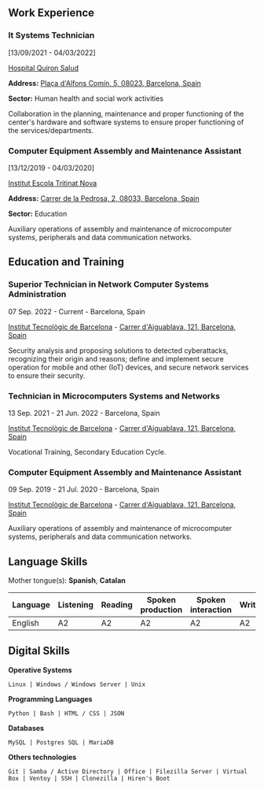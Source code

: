 ## Work Experience

### It Systems Technician

[13/09/2021 - 04/03/2022]

[Hospital Quiron Salud](https://www.quironsalud.es/hospital-barcelona)

**Address:** [Plaça d'Alfons Comín, 5, 08023, Barcelona, Spain](https://goo.gl/maps/ad9xntYLd9Kv56on8)

**Sector:** Human health and social work activities

Collaboration in the planning, maintenance and proper functioning of the center's hardware and software systems to ensure proper functioning of the services/departments.

### Computer Equipment Assembly and Maintenance Assistant

[13/12/2019 - 04/03/2020]

[Institut Escola Tritinat Nova](https://agora.xtec.cat/ietn/)

**Address:** [Carrer de la Pedrosa, 2, 08033, Barcelona, Spain](https://goo.gl/maps/JNUhmCA6iTVCRqHi7)

**Sector:** Education

Auxiliary operations of assembly and maintenance of microcomputer systems, peripherals and data communication networks.

## Education and Training

### Superior Technician in Network Computer Systems Administration

07 Sep. 2022 - Current - Barcelona, Spain

[Institut Tecnològic de Barcelona](https://www.itb.cat/) - [Carrer d'Aiguablava, 121, Barcelona, Spain](https://g.page/itecbcn?share)

Security analysis and proposing solutions to detected cyberattacks, recognizing their origin and reasons; define and implement secure operation for mobile and other (IoT) devices, and secure network services to ensure their security.

### Technician in Microcomputers Systems and Networks

13 Sep. 2021 - 21 Jun. 2022 - Barcelona, Spain

[Institut Tecnològic de Barcelona](https://www.itb.cat/) - [Carrer d'Aiguablava, 121, Barcelona, Spain](https://g.page/itecbcn?share)

Vocational Training, Secondary Education Cycle.

[
    #### Functions
    - Determination of the logistics associated with the installation, configuration and maintenance operations of microcomputer systems.
    - Configuration of computer networks and installation cabling.
    - Server administration.
    - Installation, configuration and maintenance of multi-user services, applications and shared devices in a local network environment.
    - Basic knowledge of programming languages.
]:#
### Computer Equipment Assembly and Maintenance Assistant

09 Sep. 2019 - 21 Jul. 2020 - Barcelona, Spain

[Institut Tecnològic de Barcelona](https://www.itb.cat/) - [Carrer d'Aiguablava, 121, Barcelona, Spain](https://g.page/itecbcn?share)

Auxiliary operations of assembly and maintenance of microcomputer systems, peripherals and data communication networks.

[
    #### Functions
    - Assembly and maintenance of computer systems and components.
    - Assistant operations for configuration and operation.
    - Installation and maintenance of networks for data transmission.
]:#

## Language Skills

Mother tongue(s): **Spanish**, **Catalan**

| Language | Listening | Reading | Spoken production | Spoken interaction | Writing |
| --- | --- | --- | --- | --- | --- |
| English | A2 | A2 | A2 | A2 | A2 |

## Digital Skills

**Operative Systems**

~~~
Linux | Windows / Windows Server | Unix
~~~

**Programming Languages**

~~~
Python | Bash | HTML / CSS | JSON
~~~

**Databases**

~~~
MySQL | Postgres SQL | MariaDB
~~~

**Others technologies**

~~~
Git | Samba / Active Directory | Office | Filezilla Server | Virtual Box | Ventoy | SSH | Clonezilla | Hiren's Boot
~~~